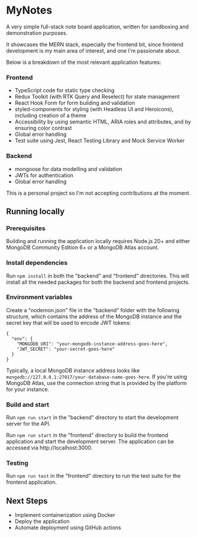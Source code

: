 # MyNotes

A very simple full-stack note board application, written for sandboxing and demonstration purposes.

It showcases the MERN stack, especially the frontend bit, since frontend development is my main area of interest, and one I'm passionate about.

Below is a breakdown of the most relevant application features:

### Frontend

- TypeScript code for static type checking
- Redux Toolkit (with RTK Query and Reselect) for state management
- React Hook Form for form building and validation
- styled-components for styling (with Headless UI and Heroicons), including creation of a theme
- Accessibility by using semantic HTML, ARIA roles and attributes, and by ensuring color contrast
- Global error handling
- Test suite using Jest, React Testing Library and Mock Service Worker

### Backend

- mongoose for data modelling and validation
- JWTs for authentication
- Global error handling

This is a personal project so I'm not accepting contributions at the moment.

## Running locally

### Prerequisites

Building and running the application locally requires Node.js 20+ and either MongoDB Community Edition 6+ or a MongoDB Atlas account.

### Install dependencies

Run `npm install` in both the "backend" and "frontend" directories. This will install all the needed packages for both the backend and frontend projects.

### Environment variables

Create a "nodemon.json" file in the "backend" folder with the following structure, which contains the address of the MongoDB instance and the secret key that will be used to encode JWT tokens:

```
{
  "env": {
    "MONGODB_URI": "your-mongodb-instance-address-goes-here",
    "JWT_SECRET": "your-secret-goes-here"
  }
}
```

Typically, a local MongoDB instance address looks like `mongodb://127.0.0.1:27017/your-database-name-goes-here`. If you're using MongoDB Atlas, use the connection string that is provided by the platform for your instance.

### Build and start

Run `npm run start` in the "backend" directory to start the development server for the API.

Run `npm run start` in the "frontend" directory to build the frontend application and start the development server. The application can be accessed via http://localhost:3000.

### Testing

Run `npm run test` in the "frontend" directory to run the test suite for the frontend application.

## Next Steps

- Implement containerization using Docker
- Deploy the application
- Automate deployment using GitHub actions
